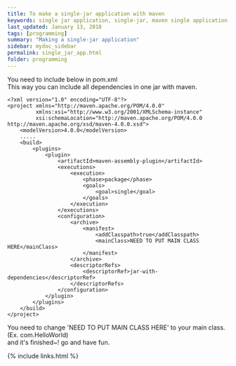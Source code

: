 ```yaml
---
title: To make a single-jar application with maven
keywords: single jar application, single-jar, maven single application, single program 
last_updated: January 13, 2018
tags: [programming]
summary: "Making a single-jar application"
sidebar: mydoc_sidebar
permalink: single_jar_app.html
folder: programming
---
```


You need to include below in pom.xml  
This way you can include all dependencies in one jar with maven.

````
<?xml version="1.0" encoding="UTF-8"?>
<project xmlns="http://maven.apache.org/POM/4.0.0"
         xmlns:xsi="http://www.w3.org/2001/XMLSchema-instance"
         xsi:schemaLocation="http://maven.apache.org/POM/4.0.0 http://maven.apache.org/xsd/maven-4.0.0.xsd">
    <modelVersion>4.0.0</modelVersion>
    .....
    <build>
        <plugins>
            <plugin>
                <artifactId>maven-assembly-plugin</artifactId>
                <executions>
                    <execution>
                        <phase>package</phase>
                        <goals>
                            <goal>single</goal>
                        </goals>
                    </execution>
                </executions>
                <configuration>
                    <archive>
                        <manifest>
                            <addClasspath>true</addClasspath>
                            <mainClass>NEED TO PUT MAIN CLASS HERE</mainClass>
                        </manifest>
                    </archive>
                    <descriptorRefs>
                        <descriptorRef>jar-with-dependencies</descriptorRef>
                    </descriptorRefs>
                </configuration>
            </plugin>
        </plugins>
    </build>
</project>
````

You need to change 'NEED TO PUT MAIN CLASS HERE' to your main class. (Ex. com.HelloWorld)  
and it's finished~! go and have fun.  

{% include links.html %}
